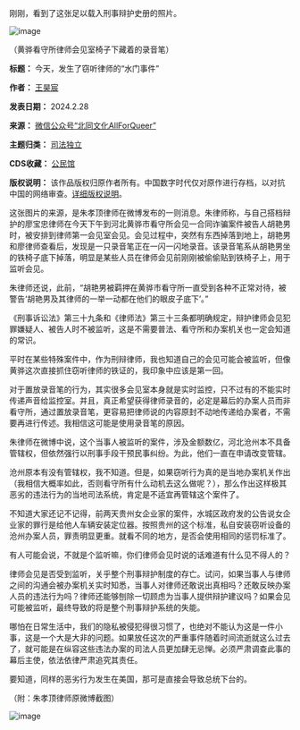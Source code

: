 刚刚，看到了这张足以载入刑事辩护史册的照片。


![image](https://chinadigitaltimes.net/chinese/files/2024/02/post-705457-65dfbc161f0ad.)  

（黄骅看守所律师会见室椅子下藏着的录音笔）


**标题：** 今天，发生了窃听律师的“水门事件”  

**作者：** [王昊宸](https://chinadigitaltimes.net/space/王昊宸)  

**发表日期：** 2024.2.28  

**来源：** [微信公众号“北同文化AllForQueer”](https://mp.weixin.qq.com/s/b9WmVEp9QBpqJYdajXpRaA)  

**主题归类：** [司法独立](https://chinadigitaltimes.net/space/司法独立)  

**CDS收藏：** [公民馆](https://chinadigitaltimes.net/space/%E5%85%AC%E6%B0%91%E9%A6%86)  

**版权说明：** 该作品版权归原作者所有。中国数字时代仅对原作进行存档，以对抗中国的网络审查。[详细版权说明](https://chinadigitaltimes.net/chinese/copyright)。


这张图片的来源，是朱孝顶律师在微博发布的一则消息。朱律师称，与自己搭档辩护的廖宝忠律师在今天下午到河北黄骅市看守所会见一合同诈骗案件被告人胡艳男时，被安排到律师第一会见室会见。会见过程中，突然有东西掉落到地上，胡艳男和廖律师查看后，发现是一只录音笔正在一闪一闪地录音。该录音笔系从胡艳男坐的铁椅子底下掉落，明显是某些人员在律师会见前刚刚被偷偷贴到铁椅子上，用于监听会见。


朱律师还说，此前，“胡艳男被羁押在黄骅市看守所一直受到各种不正常对待，被警告‘胡艳男及其律师的一举一动都在他们的眼皮子底下’。”


《刑事诉讼法》第三十九条和《律师法》第三十三条都明确规定，辩护律师会见犯罪嫌疑人、被告人时不被监听，这是不需要普法、看守所和办案机关也一定会知道的常识。


平时在某些特殊案件中，作为刑辩律师，我也知道自己的会见可能会被监听，但像黄骅这次直接抓住窃听律师的铁证的，我印象中应该是第一回。


对于置放录音笔的行为，其实很多会见室本身就是实时监控，只不过有的不能实时传递声音给监控室。并且，真正希望获得律师录音的，必定是幕后的办案人员而非看守所，通过置放录音笔，更容易把律师说的内容原封不动地传递给办案者，不需要再进行传述。我相信这可能是使用录音笔的原因。


朱律师在微博中说，这个当事人被监听的案件，涉及金额数亿，河北沧州本不具备管辖权，但依然强行以刑事手段干预民事纠纷。为此，他们一直在申请改变管辖。


沧州原本有没有管辖权，我不知道。但是，如果窃听行为真的是当地办案机关作出（我相信大概率如此，否则看守所有什么动机去这么做呢？），那么作出这样极其恶劣的违法行为的当地司法系统，肯定是不适宜再管辖这个案件了。


不知道大家还记不记得，前两天贵州女企业家的案件，水城区政府发的公告说女企业家的罪行是给他人车辆安装定位器。按照贵州的这个标准，私自安装窃听设备的沧州办案人员，罪责明显更重。就看不同的地方，是否会使用相同的惩罚标准了。


有人可能会说，不就是个监听嘛，你们律师会见时说的话难道有什么见不得人的？


律师会见是否受到监听，关乎整个刑事辩护制度的存亡。试问，如果当事人与律师之间的沟通会被办案机关实时知悉，当事人对律师还敢说出真相吗？还敢反映办案人员的违法行为吗？律师还能够刨除一切顾虑为当事人提供辩护建议吗？如果会见可能被监听，最终导致的将是整个刑事辩护系统的失能。


哪怕在日常生活中，我们的隐私被侵犯得很习惯了，也绝对不能认为这是一件小事，这是一个大是大非的问题。如果放任这次的严重事件随着时间流逝就这么过去了，就可能是在纵容这些违法办案的司法人员更加肆无忌惮。必须严肃调查此事的幕后主使，依法依律严肃追究其责任。


要知道，同样的恶劣行为发生在美国，那可是直接会导致总统下台的。


（附：朱孝顶律师原微博截图）


![image](https://chinadigitaltimes.net/chinese/files/2024/02/post-705457-65dfbc16334cf.)



